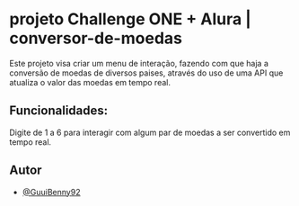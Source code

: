 
# projeto Challenge ONE + Alura | conversor-de-moedas

Este projeto visa criar um menu de interação, fazendo com que haja a conversão de moedas de diversos paises, através do uso de uma API que atualiza o valor das moedas em tempo real.


## Funcionalidades:

Digite de 1 a 6 para interagir com algum par de moedas a ser convertido em tempo real.

## Autor

- [@GuuiBenny92](https://github.com/GuuiBenny92/)

